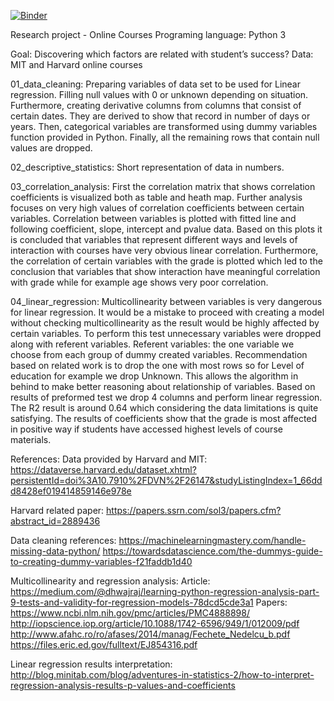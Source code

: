 [![Binder](https://mybinder.org/badge.svg)](https://mybinder.org/v2/gh/nadjalc/CSSproject/master)



Research project - Online Courses
Programing language: Python 3

Goal: Discovering which factors are related with student’s success?
Data: MIT and Harvard online courses

01_data_cleaning: Preparing variables of data set to be used for Linear regression. Filling null values with 0 or unknown depending on situation. Furthermore, creating derivative columns from columns that consist of certain dates. They are derived to show that record in number of days or years. Then, categorical variables are transformed using dummy variables function provided in Python. Finally, all the remaining rows that contain null values are dropped. 

02_descriptive_statistics: Short representation of data in numbers.

03_correlation_analysis: First the correlation matrix that shows correlation coefficients is visualized both as table and heath map. Further analysis focuses on very high values of correlation coefficients between certain variables. Correlation between variables is plotted with fitted line and following coefficient, slope, intercept and pvalue data. Based on this plots it is concluded that variables that represent different ways and levels of interaction with courses have very obvious linear correlation. Furthermore, the correlation of certain variables with the grade is plotted which led to the  conclusion that variables that show interaction have meaningful correlation with grade while for example age shows very poor correlation.

04_linear_regression: Multicollinearity between variables is very dangerous for linear regression. It would be a mistake to proceed with creating a model without checking multicollinearity as the result would be highly affected by certain variables. To perform this test unnecessary variables were dropped along with referent variables. Referent variables: the one variable we choose from each group of dummy created variables. Recommendation  based on related work is to drop the one with most rows so for Level of education for example we drop Unknown. This allows the algorithm in behind to make better reasoning about relationship of variables. 
Based on results of preformed test we drop 4 columns and perform linear regression. The R2 result is around 0.64 which considering the data limitations is quite satisfying. The results of coefficients show that the grade is most affected in positive way if students have accessed highest levels of course materials.

References:
Data provided by Harvard and MIT:
https://dataverse.harvard.edu/dataset.xhtml?persistentId=doi%3A10.7910%2FDVN%2F26147&studyListingIndex=1_66ddd8428ef019414859146e978e

Harvard related paper:
https://papers.ssrn.com/sol3/papers.cfm?abstract_id=2889436

Data cleaning references:
https://machinelearningmastery.com/handle-missing-data-python/
https://towardsdatascience.com/the-dummys-guide-to-creating-dummy-variables-f21faddb1d40

Multicollinearity and regression analysis:
Article:
https://medium.com/@dhwajraj/learning-python-regression-analysis-part-9-tests-and-validity-for-regression-models-78dcd5cde3a1
Papers:
https://www.ncbi.nlm.nih.gov/pmc/articles/PMC4888898/
http://iopscience.iop.org/article/10.1088/1742-6596/949/1/012009/pdf
http://www.afahc.ro/ro/afases/2014/manag/Fechete_Nedelcu_b.pdf
https://files.eric.ed.gov/fulltext/EJ854316.pdf

Linear regression results interpretation:
http://blog.minitab.com/blog/adventures-in-statistics-2/how-to-interpret-regression-analysis-results-p-values-and-coefficients

